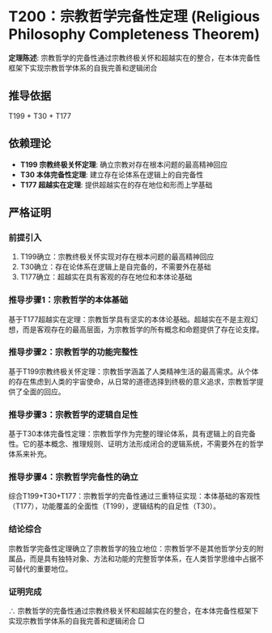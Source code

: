 # T200：宗教哲学完备性定理 (Religious Philosophy Completeness Theorem)

**定理陈述**: 宗教哲学的完备性通过宗教终极关怀和超越实在的整合，在本体完备性框架下实现宗教哲学体系的自我完善和逻辑闭合

## 推导依据
T199 + T30 + T177

## 依赖理论
- **T199 宗教终极关怀定理**: 确立宗教对存在根本问题的最高精神回应
- **T30 本体完备性定理**: 建立存在论体系在逻辑上的自完备性
- **T177 超越实在定理**: 提供超越实在的存在地位和形而上学基础

## 严格证明

### 前提引入
1. T199确立：宗教终极关怀实现对存在根本问题的最高精神回应
2. T30确立：存在论体系在逻辑上是自完备的，不需要外在基础
3. T177确立：超越实在具有客观的存在地位和本体论基础

### 推导步骤1：宗教哲学的本体基础
基于T177超越实在定理：宗教哲学具有坚实的本体论基础。超越实在不是主观幻想，而是客观存在的最高层面，为宗教哲学的所有概念和命题提供了存在论支撑。

### 推导步骤2：宗教哲学的功能完整性
基于T199宗教终极关怀定理：宗教哲学涵盖了人类精神生活的最高需求。从个体的存在焦虑到人类的宇宙使命，从日常的道德选择到终极的意义追求，宗教哲学提供了全面的回应。

### 推导步骤3：宗教哲学的逻辑自足性
基于T30本体完备性定理：宗教哲学作为完整的理论体系，具有逻辑上的自完备性。它的基本概念、推理规则、证明方法形成闭合的逻辑系统，不需要外在的哲学体系来补充。

### 推导步骤4：宗教哲学完备性的确立
综合T199+T30+T177：宗教哲学的完备性通过三重特征实现：本体基础的客观性（T177），功能覆盖的全面性（T199），逻辑结构的自足性（T30）。

### 结论综合
宗教哲学完备性定理确立了宗教哲学的独立地位：宗教哲学不是其他哲学分支的附属品，而是具有独特对象、方法和功能的完整哲学体系，在人类哲学思维中占据不可替代的重要地位。

### 证明完成
∴ 宗教哲学的完备性通过宗教终极关怀和超越实在的整合，在本体完备性框架下实现宗教哲学体系的自我完善和逻辑闭合 □